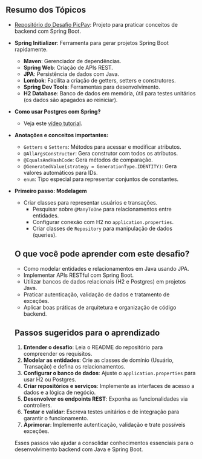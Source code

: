 ## Resumo dos Tópicos

- [Repositório do Desafio PicPay](https://github.com/PicPay/picpay-desafio-backend): Projeto para praticar conceitos de backend com Spring Boot.
- **Spring Initializer**: Ferramenta para gerar projetos Spring Boot rapidamente.
  - **Maven**: Gerenciador de dependências.
  - **Spring Web**: Criação de APIs REST.
  - **JPA**: Persistência de dados com Java.
  - **Lombok**: Facilita a criação de getters, setters e construtores.
  - **Spring Dev Tools**: Ferramentas para desenvolvimento.
  - **H2 Database**: Banco de dados em memória, útil para testes unitários (os dados são apagados ao reiniciar).
- **Como usar Postgres com Spring?**
  - Veja este [vídeo tutorial](https://www.youtube.com/watch?v=LX5jaieOIAk).
- **Anotações e conceitos importantes:**
  - `Getters` e `Setters`: Métodos para acessar e modificar atributos.
  - `@AllArgsConstructor`: Gera construtor com todos os atributos.
  - `@EqualsAndHashCode`: Gera métodos de comparação.
  - `@GeneratedValue(strategy = GenerationType.IDENTITY)`: Gera valores automáticos para IDs.
  - `enum`: Tipo especial para representar conjuntos de constantes.
- **Primeiro passo: Modelagem**

  - Criar classes para representar usuários e transações.
    - Pesquisar sobre `@ManyToOne` para relacionamentos entre entidades.
    - Configurar conexão com H2 no `application.properties`.
    - Criar classes de `Repository` para manipulação de dados (queries).

  ## O que você pode aprender com este desafio?

  - Como modelar entidades e relacionamentos em Java usando JPA.
  - Implementar APIs RESTful com Spring Boot.
  - Utilizar bancos de dados relacionais (H2 e Postgres) em projetos Java.
  - Praticar autenticação, validação de dados e tratamento de exceções.
  - Aplicar boas práticas de arquitetura e organização de código backend.

  ## Passos sugeridos para o aprendizado

  1. **Entender o desafio**: Leia o README do repositório para compreender os requisitos.
  2. **Modelar as entidades**: Crie as classes de domínio (Usuário, Transação) e defina os relacionamentos.
  3. **Configurar o banco de dados**: Ajuste o `application.properties` para usar H2 ou Postgres.
  4. **Criar repositórios e serviços**: Implemente as interfaces de acesso a dados e a lógica de negócio.
  5. **Desenvolver os endpoints REST**: Exponha as funcionalidades via controllers.
  6. **Testar e validar**: Escreva testes unitários e de integração para garantir o funcionamento.
  7. **Aprimorar**: Implemente autenticação, validação e trate possíveis exceções.

  Esses passos vão ajudar a consolidar conhecimentos essenciais para o desenvolvimento backend com Java e Spring Boot.
